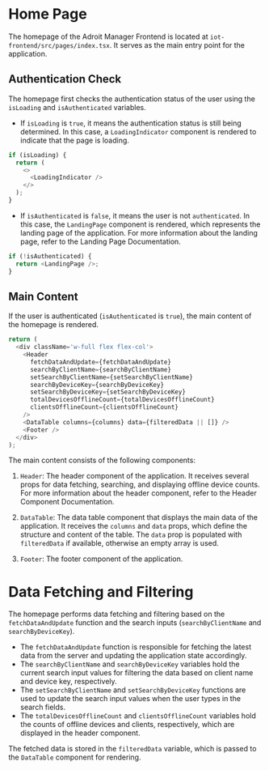 # Home Page

The homepage of the Adroit Manager Frontend is located at `iot-frontend/src/pages/index.tsx`. It serves as the main entry point for the application.

## Authentication Check

The homepage first checks the authentication status of the user using the `isLoading` and `isAuthenticated` variables.

- If `isLoading` is `true`, it means the authentication status is still being determined. In this case, a `LoadingIndicator` component is rendered to indicate that the page is loading.

```ts
if (isLoading) {
  return (
    <>
      <LoadingIndicator />
    </>
  );
}
```

- If `isAuthenticated` is `false`, it means the user is not `authenticated`. In this case, the `LandingPage` component is rendered, which represents the landing page of the application. For more information about the landing page, refer to the Landing Page Documentation.

```ts
if (!isAuthenticated) {
  return <LandingPage />;
}
```

## Main Content

If the user is authenticated (`isAuthenticated` is `true`), the main content of the homepage is rendered.

```ts
return (
  <div className='w-full flex flex-col'>
    <Header
      fetchDataAndUpdate={fetchDataAndUpdate}
      searchByClientName={searchByClientName}
      setSearchByClientName={setSearchByClientName}
      searchByDeviceKey={searchByDeviceKey}
      setSearchByDeviceKey={setSearchByDeviceKey}
      totalDevicesOfflineCount={totalDevicesOfflineCount}
      clientsOfflineCount={clientsOfflineCount}
    />
    <DataTable columns={columns} data={filteredData || []} />
    <Footer />
  </div>
);
```

The main content consists of the following components:

1. `Header`: The header component of the application. It receives several props for data fetching, searching, and displaying offline device counts. For more information about the header component, refer to the Header Component Documentation.

2. `DataTable`: The data table component that displays the main data of the application. It receives the `columns` and `data` props, which define the structure and content of the table. The `data` prop is populated with `filteredData` if available, otherwise an empty array is used.

3. `Footer`: The footer component of the application.

# Data Fetching and Filtering

The homepage performs data fetching and filtering based on the `fetchDataAndUpdate` function and the search inputs (`searchByClientName` and `searchByDeviceKey`).

- The `fetchDataAndUpdate` function is responsible for fetching the latest data from the server and updating the application state accordingly.
- The `searchByClientName` and `searchByDeviceKey` variables hold the current search input values for filtering the data based on client name and device key, respectively.
- The `setSearchByClientName` and `setSearchByDeviceKey` functions are used to update the search input values when the user types in the search fields.
- The `totalDevicesOfflineCount` and `clientsOfflineCount` variables hold the counts of offline devices and clients, respectively, which are displayed in the header component.

The fetched data is stored in the `filteredData` variable, which is passed to the `DataTable` component for rendering.
